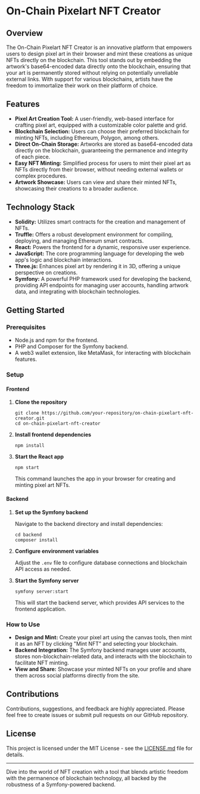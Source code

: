 # On-Chain Pixelart NFT Creator

## Overview

The On-Chain Pixelart NFT Creator is an innovative platform that empowers users to design pixel art in their browser and mint these creations as unique NFTs directly on the blockchain. This tool stands out by embedding the artwork's base64-encoded data directly onto the blockchain, ensuring that your art is permanently stored without relying on potentially unreliable external links. With support for various blockchains, artists have the freedom to immortalize their work on their platform of choice.

## Features

- **Pixel Art Creation Tool:** A user-friendly, web-based interface for crafting pixel art, equipped with a customizable color palette and grid.
- **Blockchain Selection:** Users can choose their preferred blockchain for minting NFTs, including Ethereum, Polygon, among others.
- **Direct On-Chain Storage:** Artworks are stored as base64-encoded data directly on the blockchain, guaranteeing the permanence and integrity of each piece.
- **Easy NFT Minting:** Simplified process for users to mint their pixel art as NFTs directly from their browser, without needing external wallets or complex procedures.
- **Artwork Showcase:** Users can view and share their minted NFTs, showcasing their creations to a broader audience.

## Technology Stack

- **Solidity:** Utilizes smart contracts for the creation and management of NFTs.
- **Truffle:** Offers a robust development environment for compiling, deploying, and managing Ethereum smart contracts.
- **React:** Powers the frontend for a dynamic, responsive user experience.
- **JavaScript:** The core programming language for developing the web app's logic and blockchain interactions.
- **Three.js:** Enhances pixel art by rendering it in 3D, offering a unique perspective on creations.
- **Symfony:** A powerful PHP framework used for developing the backend, providing API endpoints for managing user accounts, handling artwork data, and integrating with blockchain technologies.

## Getting Started

### Prerequisites

- Node.js and npm for the frontend.
- PHP and Composer for the Symfony backend.
- A web3 wallet extension, like MetaMask, for interacting with blockchain features.

### Setup

#### Frontend

1. **Clone the repository**

   ```
   git clone https://github.com/your-repository/on-chain-pixelart-nft-creator.git
   cd on-chain-pixelart-nft-creator
   ```

2. **Install frontend dependencies**

   ```
   npm install
   ```

3. **Start the React app**

   ```
   npm start
   ```

   This command launches the app in your browser for creating and minting pixel art NFTs.

#### Backend

1. **Set up the Symfony backend**

   Navigate to the backend directory and install dependencies:

   ```
   cd backend
   composer install
   ```

2. **Configure environment variables**

   Adjust the `.env` file to configure database connections and blockchain API access as needed.

3. **Start the Symfony server**

   ```
   symfony server:start
   ```

   This will start the backend server, which provides API services to the frontend application.

### How to Use

- **Design and Mint:** Create your pixel art using the canvas tools, then mint it as an NFT by clicking "Mint NFT" and selecting your blockchain.
- **Backend Integration:** The Symfony backend manages user accounts, stores non-blockchain-related data, and interacts with the blockchain to facilitate NFT minting.
- **View and Share:** Showcase your minted NFTs on your profile and share them across social platforms directly from the site.

## Contributions

Contributions, suggestions, and feedback are highly appreciated. Please feel free to create issues or submit pull requests on our GitHub repository.

## License

This project is licensed under the MIT License - see the [LICENSE.md](LICENSE.md) file for details.

---

Dive into the world of NFT creation with a tool that blends artistic freedom with the permanence of blockchain technology, all backed by the robustness of a Symfony-powered backend.
